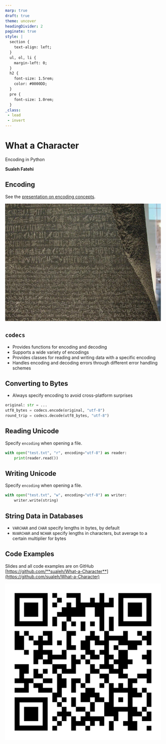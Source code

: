 ```yaml
---
marp: true
draft: true
theme: uncover
headingDivider: 2
paginate: true
style: |
  section {
    text-align: left;
  }
  ul, ol, li {
    margin-left: 0;
  }
  h2 {
    font-size: 1.5rem;
    color: #0000DD;
  }
  pre {
    font-size: 1.0rem;
  }
_class:
 - lead
 - invert
---
```


# What a Character

Encoding in Python

**Sualeh Fatehi**



## Encoding 

See the [presentation on encoding concepts](what-a-character-encoding.pdf).

![bg right opacity:.5](rosetta-stone.jpg "Rosetta Stone")




## `codecs`

- Provides functions for encoding and decoding
- Supports a wide variety of encodings
- Provides classes for reading and writing data with a specific encoding
- Handles encoding and decoding errors through different error handling schemes


## Converting to Bytes

- Always specify encoding to avoid cross-platform surprises

```python
original: str = ...
utf8_bytes = codecs.encode(original, "utf-8")
round_trip = codecs.decode(utf8_bytes, "utf-8")
```


## Reading Unicode

Specify `encoding` when opening a file.

```python
with open("test.txt", "r", encoding="utf-8") as reader:
    print(reader.read())
```


## Writing Unicode

Specify `encoding` when opening a file.

```python
with open("test.txt", "w", encoding="utf-8") as writer:
    writer.write(string)
```


## String Data in Databases

- `VARCHAR` and `CHAR` specify lengths in bytes, by default
- `NVARCHAR` and `NCHAR` specify lengths in characters, but average to a certain multiplier for bytes


## Code Examples

Slides and all code examples are on GitHub
[https://github.com/**sualeh/What-a-Character**](https://github.com/sualeh/What-a-Character)

![width:300](qr-code.png "QR Code")

